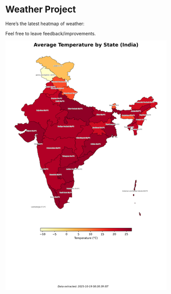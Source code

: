 # Weather Project

Here’s the latest heatmap of weather:

Feel free to leave feedback/improvements.

![India Heatmap](docs/assets/india_heatmap.png?v=F3E181)
